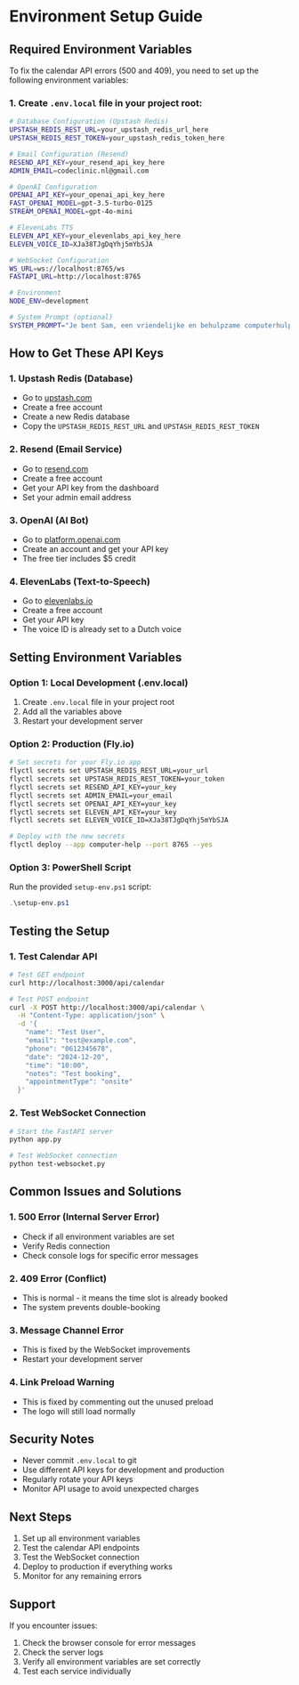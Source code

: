 # Environment Setup Guide

## Required Environment Variables

To fix the calendar API errors (500 and 409), you need to set up the following environment variables:

### 1. Create `.env.local` file in your project root:

```bash
# Database Configuration (Upstash Redis)
UPSTASH_REDIS_REST_URL=your_upstash_redis_url_here
UPSTASH_REDIS_REST_TOKEN=your_upstash_redis_token_here

# Email Configuration (Resend)
RESEND_API_KEY=your_resend_api_key_here
ADMIN_EMAIL=codeclinic.nl@gmail.com

# OpenAI Configuration
OPENAI_API_KEY=your_openai_api_key_here
FAST_OPENAI_MODEL=gpt-3.5-turbo-0125
STREAM_OPENAI_MODEL=gpt-4o-mini

# ElevenLabs TTS
ELEVEN_API_KEY=your_elevenlabs_api_key_here
ELEVEN_VOICE_ID=XJa38TJgDqYhj5mYbSJA

# WebSocket Configuration
WS_URL=ws://localhost:8765/ws
FASTAPI_URL=http://localhost:8765

# Environment
NODE_ENV=development

# System Prompt (optional)
SYSTEM_PROMPT="Je bent Sam, een vriendelijke en behulpzame computerhulp assistent van CodeClinic. Je helpt klanten met computerproblemen en plant afspraken. Wees altijd vriendelijk, geduldig en professioneel."
```

## How to Get These API Keys

### 1. **Upstash Redis** (Database)
- Go to [upstash.com](https://upstash.com)
- Create a free account
- Create a new Redis database
- Copy the `UPSTASH_REDIS_REST_URL` and `UPSTASH_REDIS_REST_TOKEN`

### 2. **Resend** (Email Service)
- Go to [resend.com](https://resend.com)
- Create a free account
- Get your API key from the dashboard
- Set your admin email address

### 3. **OpenAI** (AI Bot)
- Go to [platform.openai.com](https://platform.openai.com)
- Create an account and get your API key
- The free tier includes $5 credit

### 4. **ElevenLabs** (Text-to-Speech)
- Go to [elevenlabs.io](https://elevenlabs.io)
- Create a free account
- Get your API key
- The voice ID is already set to a Dutch voice

## Setting Environment Variables

### Option 1: Local Development (.env.local)
1. Create `.env.local` file in your project root
2. Add all the variables above
3. Restart your development server

### Option 2: Production (Fly.io)
```bash
# Set secrets for your Fly.io app
flyctl secrets set UPSTASH_REDIS_REST_URL=your_url
flyctl secrets set UPSTASH_REDIS_REST_TOKEN=your_token
flyctl secrets set RESEND_API_KEY=your_key
flyctl secrets set ADMIN_EMAIL=your_email
flyctl secrets set OPENAI_API_KEY=your_key
flyctl secrets set ELEVEN_API_KEY=your_key
flyctl secrets set ELEVEN_VOICE_ID=XJa38TJgDqYhj5mYbSJA

# Deploy with the new secrets
flyctl deploy --app computer-help --port 8765 --yes
```

### Option 3: PowerShell Script
Run the provided `setup-env.ps1` script:
```powershell
.\setup-env.ps1
```

## Testing the Setup

### 1. Test Calendar API
```bash
# Test GET endpoint
curl http://localhost:3000/api/calendar

# Test POST endpoint
curl -X POST http://localhost:3000/api/calendar \
  -H "Content-Type: application/json" \
  -d '{
    "name": "Test User",
    "email": "test@example.com",
    "phone": "0612345678",
    "date": "2024-12-20",
    "time": "10:00",
    "notes": "Test booking",
    "appointmentType": "onsite"
  }'
```

### 2. Test WebSocket Connection
```bash
# Start the FastAPI server
python app.py

# Test WebSocket connection
python test-websocket.py
```

## Common Issues and Solutions

### 1. **500 Error (Internal Server Error)**
- Check if all environment variables are set
- Verify Redis connection
- Check console logs for specific error messages

### 2. **409 Error (Conflict)**
- This is normal - it means the time slot is already booked
- The system prevents double-booking

### 3. **Message Channel Error**
- This is fixed by the WebSocket improvements
- Restart your development server

### 4. **Link Preload Warning**
- This is fixed by commenting out the unused preload
- The logo will still load normally

## Security Notes

- Never commit `.env.local` to git
- Use different API keys for development and production
- Regularly rotate your API keys
- Monitor API usage to avoid unexpected charges

## Next Steps

1. Set up all environment variables
2. Test the calendar API endpoints
3. Test the WebSocket connection
4. Deploy to production if everything works
5. Monitor for any remaining errors

## Support

If you encounter issues:
1. Check the browser console for error messages
2. Check the server logs
3. Verify all environment variables are set correctly
4. Test each service individually
